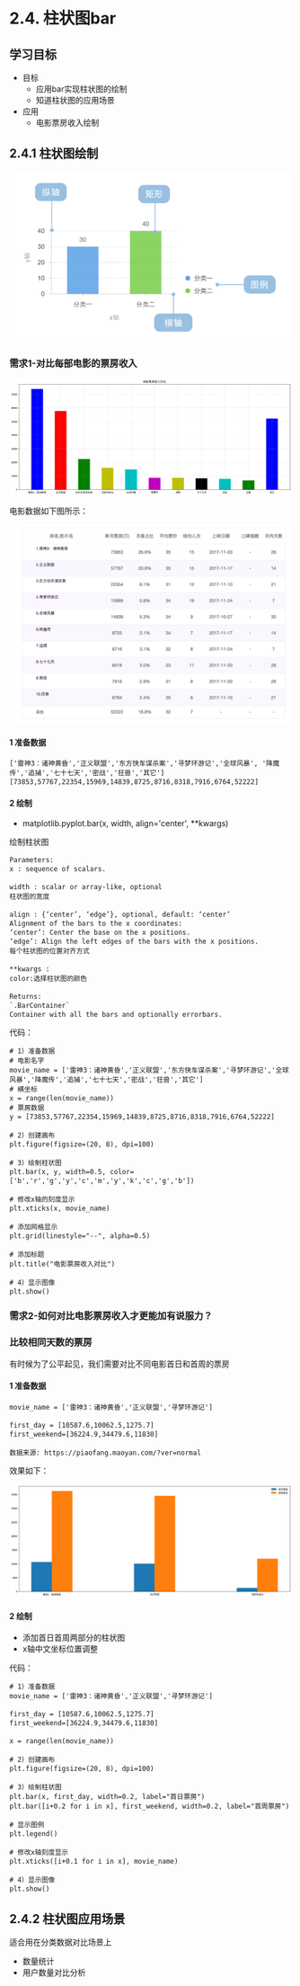# 2.4. 柱状图bar

学习目标
----

*   目标
    *   应用bar实现柱状图的绘制
    *   知道柱状图的应用场景
*   应用
    *   电影票房收入绘制

2.4.1 柱状图绘制
-----------

![柱状图](../images/柱状图.png)

### 需求1-对比每部电影的票房收入

![](../images/电影票房收入对比.png)

电影数据如下图所示：

![电影票房数据](../images/电影票房数据.png)

#### 1 准备数据

    ['雷神3：诸神黄昏','正义联盟','东方快车谋杀案','寻梦环游记','全球风暴', '降魔传','追捕','七十七天','密战','狂兽','其它']
    [73853,57767,22354,15969,14839,8725,8716,8318,7916,6764,52222]


#### 2 绘制

*   matplotlib.pyplot.bar(x, width, align='center', **kwargs)

绘制柱状图


    Parameters:    
    x : sequence of scalars.
    
    width : scalar or array-like, optional
    柱状图的宽度
    
    align : {‘center’, ‘edge’}, optional, default: ‘center’
    Alignment of the bars to the x coordinates:
    ‘center’: Center the base on the x positions.
    ‘edge’: Align the left edges of the bars with the x positions.
    每个柱状图的位置对齐方式
    
    **kwargs :
    color:选择柱状图的颜色
    
    Returns:    
    `.BarContainer`
    Container with all the bars and optionally errorbars.


代码：

    # 1）准备数据
    # 电影名字
    movie_name = ['雷神3：诸神黄昏','正义联盟','东方快车谋杀案','寻梦环游记','全球风暴','降魔传','追捕','七十七天','密战','狂兽','其它']
    # 横坐标
    x = range(len(movie_name))
    # 票房数据
    y = [73853,57767,22354,15969,14839,8725,8716,8318,7916,6764,52222]
    
    # 2）创建画布
    plt.figure(figsize=(20, 8), dpi=100)
    
    # 3）绘制柱状图
    plt.bar(x, y, width=0.5, color=['b','r','g','y','c','m','y','k','c','g','b'])
    
    # 修改x轴的刻度显示
    plt.xticks(x, movie_name)
    
    # 添加网格显示
    plt.grid(linestyle="--", alpha=0.5)
    
    # 添加标题
    plt.title("电影票房收入对比")
    
    # 4）显示图像
    plt.show()


### 需求2-如何对比电影票房收入才更能加有说服力？

### 比较相同天数的票房

有时候为了公平起见，我们需要对比不同电影首日和首周的票房

#### 1 准备数据

    movie_name = ['雷神3：诸神黄昏','正义联盟','寻梦环游记']
    
    first_day = [10587.6,10062.5,1275.7]
    first_weekend=[36224.9,34479.6,11830]
    
    数据来源: https://piaofang.maoyan.com/?ver=normal


效果如下：

![首日首周票房对比](../images/电影票房收入对比2.png)

#### 2 绘制

*   添加首日首周两部分的柱状图
*   x轴中文坐标位置调整

代码：

    # 1）准备数据
    movie_name = ['雷神3：诸神黄昏','正义联盟','寻梦环游记']
    
    first_day = [10587.6,10062.5,1275.7]
    first_weekend=[36224.9,34479.6,11830]
    
    x = range(len(movie_name))
    
    # 2）创建画布
    plt.figure(figsize=(20, 8), dpi=100)
    
    # 3）绘制柱状图
    plt.bar(x, first_day, width=0.2, label="首日票房")
    plt.bar([i+0.2 for i in x], first_weekend, width=0.2, label="首周票房")
    
    # 显示图例
    plt.legend()
    
    # 修改x轴刻度显示
    plt.xticks([i+0.1 for i in x], movie_name)
    
    # 4）显示图像
    plt.show()


2.4.2 柱状图应用场景
-------------

适合用在分类数据对比场景上

*   数量统计
*   用户数量对比分析